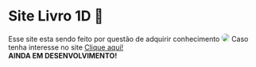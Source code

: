 # Site Livro 1D 📖
 Esse site esta sendo feito por questão de adquirir conhecimento
<img src="https://github.com/user-attachments/assets/1579645e-a04b-4832-8c19-64bc25a3fdf9" style="border-radius: 20px;"/>
Caso tenha interesse no site
<a href="https://kittz1n.github.io/MeuProjetoLivro/principal.html" alt="ir pag" rel="external" target="_blank"> Clique aqui! </a>
<br>
<strong>AINDA EM DESENVOLVIMENTO!</strong>
